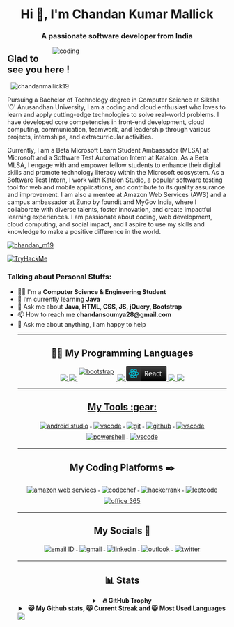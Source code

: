 <!DOCTYPE html>
<html lang="en">
<head>
    <meta charset="UTF-8">
    <meta http-equiv="X-UA-Compatible" content="IE=edge">
    <meta name="viewport" content="width=device-width, initial-scale=1.0">
</head>
<body>
 <!--   <p align="center"><img src="https://github-hero-readme.vercel.app/api?username=chandanmallick19&linkedin=chandanmallick19&twitter=ChandanM19" /> -->
<h1 align="center">Hi 👋, I'm Chandan Kumar Mallick</h1>
<h3 align="center">A passionate software developer from India</h3>
<img align="right" alt="coding" width="400" src="https://i.pinimg.com/originals/e8/f4/53/e8f453469a3ec97ecd354df465d73913.gif">

<h2>Glad to see you here !</h2> &nbsp;&nbsp;<img src="https://komarev.com/ghpvc/?username=chandanmallick19&label=Profile%20views&color=0e75b6&style=flat" alt="chandanmallick19" />

<p>Pursuing a Bachelor of Technology degree in Computer Science at Siksha 'O' Anusandhan University, I am a coding and cloud enthusiast who loves to learn and apply cutting-edge technologies to solve real-world problems. I have developed core competencies in front-end development, cloud computing, communication, teamwork, and leadership through various projects, internships, and extracurricular activities.

Currently, I am a Beta Microsoft Learn Student Ambassador (MLSA) at Microsoft and a Software Test Automation Intern at Katalon. As a Beta MLSA, I engage with and empower fellow students to enhance their digital skills and promote technology literacy within the Microsoft ecosystem. As a Software Test Intern, I work with Katalon Studio, a popular software testing tool for web and mobile applications, and contribute to its quality assurance and improvement. I am also a mentee at Amazon Web Services (AWS) and a campus ambassador at Zuno by foundit and MyGov India, where I collaborate with diverse talents, foster innovation, and create impactful learning experiences. I am passionate about coding, web development, cloud computing, and social impact, and I aspire to use my skills and knowledge to make a positive difference in the world.</p>

<p align="left"> <a href="https://twitter.com/chandan_m19" target="blank"><img src="https://img.shields.io/twitter/follow/chandan_m19?logo=twitter&style=for-the-badge" alt="chandan_m19"></a> </p>

<p align="left"> <a href="https://tryhackme.com/p/chandan19" target="blank"><img src="https://tryhackme-badges.s3.amazonaws.com/chandan19.png" alt="TryHackMe"></a></p>

<h3> Talking about Personal Stuffs:</h3>
<ul>
<li> 👨‍🎓 I'm a <b>Computer Science & Engineering Student</b></li>

<li> 🌱 I’m currently learning <b>Java</b></li>

<li> 💬 Ask me about <b>Java, HTML, CSS, JS, jQuery, Bootstrap</b></li>

<li> 📫 How to reach me <b>chandansoumya28@gmail.com</b></li>

<li> 💬 Ask me about anything, I am happy to help</li>

---

<h2 align="center"> 👨‍💻 My Programming Languages</h2>
<p align="center">
<a href="https://www.w3schools.com/html/default.asp">
    <img src="https://raw.githubusercontent.com/klaasnicolaas/ColoredBadges/master/svg/dev/languages/html.svg">
</a>
<a href="https://www.w3schools.com/css/default.asp">
    <img src="https://raw.githubusercontent.com/klaasnicolaas/ColoredBadges/master/svg/dev/languages/css3.svg">
</a>
<a href="https://getbootstrap.com/">
    <img src="https://raw.githubusercontent.com/klaasnicolaas/ColoredBadges/master/svg/dev/frameworks/bootstrap.svg" alt="bootstrap" style="vertical-align:top; margin:4px">
</a>
<a href="https://developer.mozilla.org/en-US/docs/Web/JavaScript">
    <img src="https://raw.githubusercontent.com/klaasnicolaas/ColoredBadges/master/svg/dev/languages/js.svg">
</a>   
<a href="https://reactjs.org/">
    <img src="https://github.com/Cusatelli/Colored-Badges/blob/main/svg/frameworks/react.svg" height="35" />
</a>
<a href="https://docs.oracle.com/en/java/">
    <img src="https://raw.githubusercontent.com/klaasnicolaas/ColoredBadges/master/svg/dev/languages/java.svg">
</a>
    <a href="https://docs.oracle.com/en/java/">
    <img src="https://github.com/klaasnicolaas/ColoredBadges/blob/master/svg/dev/languages/python.svg">
</p>

---

<h2 align="center">My Tools :gear: </h2>
<p align="center">
    
<a href="https://developer.android.com/studio">
    <img src="https://github.com/klaasnicolaas/ColoredBadges/blob/master/svg/dev/tools/android_studio.svg" alt="android studio" style="vertical-align:top; margin:4px">
</a>
    
<a href="https://www.eclipse.org/">
    <img src="https://raw.githubusercontent.com/klaasnicolaas/ColoredBadges/master/svg/dev/tools/eclipse.svg" alt="vscode" style="vertical-align:top; margin:4px">
</a>
    
<a href="https://git-scm.com">
    <img src="https://raw.githubusercontent.com/klaasnicolaas/ColoredBadges/prod/svg/dev/tools/git.svg" alt="git" style="vertical-align:top; margin:4px">
</a>
    
<a href="https://github.com/chandanmallick19">
    <img src="https://raw.githubusercontent.com/klaasnicolaas/ColoredBadges/prod/svg/dev/services/github.svg" alt="github" style="vertical-align:top; margin:4px">
</a>
    
<a href="https://www.jetbrains.com/idea/">
    <img src="https://raw.githubusercontent.com/klaasnicolaas/ColoredBadges/master/svg/dev/tools/jetbrains_intellij.svg" alt="vscode" style="vertical-align:top; margin:4px">
</a>

<a href="https://learn.microsoft.com/en-us/powershell/">
    <img src="https://github.com/klaasnicolaas/ColoredBadges/blob/master/svg/dev/tools/powershell.svg" alt="powershell" style="vertical-align:top; margin:4px">
</a>
    
<a href="https://code.visualstudio.com/">
    <img src="https://raw.githubusercontent.com/klaasnicolaas/ColoredBadges/master/svg/dev/tools/visualstudio_code.svg" alt="vscode" style="vertical-align:top; margin:4px">
</a>
    
</p>
    
---
<h2 align="center">My Coding Platforms ✒️</h2>
<p align="center">
    
<a href="https://aws.amazon.com/">
    <img src="https://github.com/klaasnicolaas/ColoredBadges/blob/master/svg/dev/services/aws.svg" alt="amazon web services" style="vertical-align:top; margin:4px">
</a>

<a href="https://aws.amazon.com/">
    <img src="https://github.com/klaasnicolaas/ColoredBadges/blob/master/svg/dev/services/codechef.svg" alt="codechef" style="vertical-align:top; margin:4px">
</a>
    
<a href="https://www.hackerrank.com/chandansoumya28">
    <img src="https://github.com/klaasnicolaas/ColoredBadges/blob/master/svg/dev/services/hackerrank.svg" alt="hackerrank" style="vertical-align:top; margin:4px">
</a>
    
<a href="https://leetcode.com/chandanmallick19/">
    <img src="https://github.com/klaasnicolaas/ColoredBadges/blob/master/svg/dev/services/leetcode.svg" alt="leetcode" style="vertical-align:top; margin:4px">
</a>
    
<a href="chandansoumya28@outlook.com">
    <img src="https://github.com/klaasnicolaas/ColoredBadges/blob/master/svg/dev/services/office_365.svg" alt="office 365" style="vertical-align:top; margin:4px">
</a>
    
</p>

---
    
<h2 align="center">My Socials 🤝</h2>
    <p align="center">
    
<a href="chandansoumya28@outlook.com">
    <img src="https://github.com/klaasnicolaas/ColoredBadges/blob/master/svg/social/email_me.svg" alt="email ID" style="vertical-align:top; margin:4px">
</a>
    
<a href="chandansoumy28@gmail.com">
    <img src="https://github.com/klaasnicolaas/ColoredBadges/blob/master/svg/social/gmail.svg" alt="gmail" style="vertical-align:top; margin:4px">
</a>
    
<a href="https://www.linkedin.com/in/chandanmallick19/">
    <img src="https://github.com/klaasnicolaas/ColoredBadges/blob/master/svg/social/linkedin.svg" alt="linkedin" style="vertical-align:top; margin:4px">
</a>
    
<a href="chandansoumya28@soau.onmicrosoft.com">
    <img src="https://github.com/klaasnicolaas/ColoredBadges/blob/master/svg/social/outlook.svg" alt="outlook" style="vertical-align:top; margin:4px">
</a>
    
<a href="https://twitter.com/Chandan_M19">
    <img src="https://github.com/klaasnicolaas/ColoredBadges/blob/master/svg/social/twitter.svg" alt="twitter" style="vertical-align:top; margin:4px">
</a>

</p>
    
---
    
<h2 align="center">📊 Stats</h2>
    
<details>
    
  <summary align="center">&nbsp;&nbsp;<b>🔥 GitHub Trophy</summary>
  <br/>
<p align="center"> <a href="https://github.com/ryo-ma/github-profile-trophy"><img src="https://github-profile-trophy.vercel.app/?username=chandanmallick19" alt="chandanmallick19" /></a> </p>
    </details>

<details>
  <summary align="center">&nbsp;&nbsp;<b>😺 My Github stats, 😻 Current Streak and 😸 Most Used Languages</summary>
  <br/>
<p> <img align="left" src="https://github-readme-stats.vercel.app/api/top-langs?username=chandanmallick19&show_icons=true&theme=dark&title_color=00e8ff&text_color=ffffff&locale=en&layout=compact" alt="chandanmallick19" width="280" height="150">
    <img align="center" src="https://github-readme-stats.vercel.app/api?username=chandanmallick19&show_icons=true&theme=dark&title_color=00d5ff&text_color=ffffff&locale=en" alt="chandanmallick19" width="300" height="150">
    <img align="right" src="https://github-readme-streak-stats.herokuapp.com/?user=chandanmallick19&theme=dark" alt="chandanmallick19" width="350" height="150">
</p>      
</details>

<img align="center" src="https://quotes-github-readme.vercel.app/api?type=horizontal&theme=dark">
</body>
</html>
